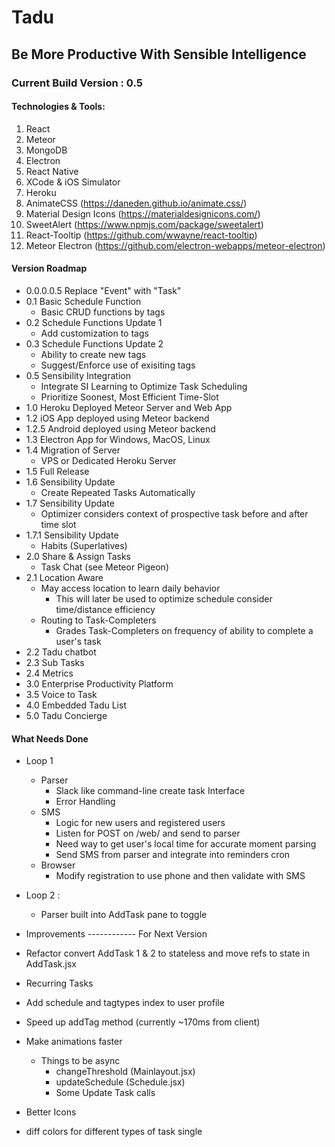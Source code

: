 # Tadu 
## Be More Productive With Sensible Intelligence
### Current Build Version : 0.5
#### Technologies & Tools:
1. React
2. Meteor
3. MongoDB
4. Electron
5. React Native
6. XCode & iOS Simulator
7. Heroku
8. AnimateCSS (https://daneden.github.io/animate.css/)
9. Material Design Icons (https://materialdesignicons.com/)
10. SweetAlert (https://www.npmjs.com/package/sweetalert)
11. React-Tooltip (https://github.com/wwayne/react-tooltip)
12. Meteor Electron (https://github.com/electron-webapps/meteor-electron)

#### Version Roadmap
* 0.0.0.0.5 Replace "Event" with "Task" 
* 0.1 Basic Schedule Function
	* Basic CRUD functions by tags 
* 0.2 Schedule Functions Update 1
	* Add customization to tags
* 0.3 Schedule Functions Update 2
	* Ability to create new tags
	* Suggest/Enforce use of exisiting tags
* 0.5 Sensibility Integration
	* Integrate SI Learning to Optimize Task Scheduling
	* Prioritize Soonest, Most Efficient Time-Slot
* 1.0 Heroku Deployed Meteor Server and Web App 
* 1.2 iOS App deployed using Meteor backend
* 1.2.5 Android deployed using Meteor backend
* 1.3 Electron App for Windows, MacOS, Linux
* 1.4 Migration of Server
	* VPS or Dedicated Heroku Server
* 1.5 Full Release
* 1.6 Sensibility Update 
	* Create Repeated Tasks Automatically 
* 1.7 Sensibility Update 
	* Optimizer considers context of prospective task before and after time slot
* 1.7.1 Sensibility Update 
	* Habits (Superlatives)
* 2.0 Share & Assign Tasks
	* Task Chat (see Meteor Pigeon)
* 2.1 Location Aware
	* May access location to learn daily behavior
		* This will later be used to optimize schedule consider time/distance efficiency
	* Routing to Task-Completers
		* Grades Task-Completers on frequency of ability to complete a user's task
* 2.2 Tadu chatbot
* 2.3 Sub Tasks
* 2.4 Metrics
* 3.0 Enterprise Productivity Platform
* 3.5 Voice to Task 
* 4.0 Embedded Tadu List 
* 5.0 Tadu Concierge 

#### What Needs Done
* Loop 1
	* Parser
	    * Slack like command-line create task Interface
	    * Error Handling
	* SMS
	    * Logic for new users and registered users
	    * Listen for POST on /web/ and send to parser
	    * Need way to get user's local time for accurate moment parsing
	    * Send SMS from parser and integrate into reminders cron
	* Browser
	    * Modify registration to use phone and then validate with SMS
* Loop 2 :
	* Parser built into AddTask pane to toggle

* Improvements
------------ For Next Version
* Refactor convert AddTask 1 & 2 to stateless and move refs to state in AddTask.jsx
* Recurring Tasks
* Add schedule and tagtypes index to user profile
* Speed up addTag method (currently ~170ms from client)
* Make animations faster
	* Things to be async 
		* changeThreshold (Mainlayout.jsx)
		* updateSchedule (Schedule.jsx)
		* Some Update Task calls
* Better Icons
* diff colors for different types of task single


